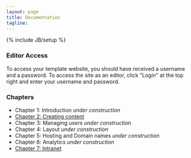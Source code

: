 ```yaml
---
layout: page
title: Documentation
tagline:
---
```

{% include JB/setup %}

### Editor Access

To access your template website, you should have received a username and a password. To access the site as an editor, click "Login" at the top right and enter your username and password.

### Chapters

<!-- * [Chapter 1: Introduction](/chapters/introduction.html) -->
* Chapter 1: Introduction _under construction_
* [Chapter 2: Creating content](/chapters/content.html)
* Chapter 3: Managing users _under construction_
* Chapter 4: Layout _under construction_
* Chapter 5: Hosting and Domain names _under construction_
* Chapter 6: Analytics _under construction_
* [Chapter 7: Intranet](/chapters/intranet.html)



